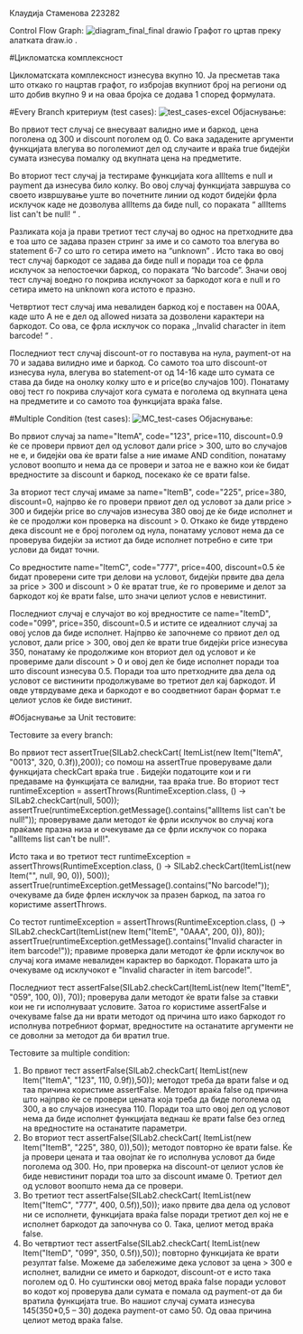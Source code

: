 Клаудија Стаменова 223282


Control Flow Graph:
![diagram_final_final drawio](https://github.com/klaudijastamenova/SI_2024_lab2_223282/assets/165088169/edf5f1bf-4902-41eb-9250-d4023e1264d2)
Графот го цртав преку алатката draw.io . 


#Цикломатска комплексност


Цикломатската комплексност изнесува вкупно 10. Ја пресметав така што откако го нацртав графот, го избројав вкупниот број на региони од што добив вкупно 9 и на оваа бројка се додава 1 според формулата.


#Every Branch критериум
(test cases):
![test_cases-excel](https://github.com/klaudijastamenova/SI_2024_lab2_223282/assets/165088169/6c58fcc1-4f10-4711-95e0-4d7a244e4563)
Објаснување:

Во првиот тест случај се внесуваат валидно име и баркод, цена поголена од 300 и discount поголем од 0.  Со вака зададените аргументи функцијата влегува во поголемиот дел од случаите и враќа true бидејќи сумата изнесува помалку од вкупната цена на предметите.

Во вториот тест случај ја тестираме функцијата кога allItems е null и payment да изнесува било колку. Во овој случај функцијата завршува со своето извршување уште во почетните линии од кодот бидејќи фрла исклучок каде не дозволува allItems да биде null, со пораката “ allItems list can't be null! “ . 

 Разликата која ја прави третиот тест случај во однос на претходните два е тоа што се задава празен стринг за име и со самото тоа влегува во statement 6-7 со што го сетира името на “unknown” .  Исто така во овој тест случај баркодот се задава да биде null и поради тоа се фрла исклучок за непостоечки баркод, со пораката “No barcode”.  Значи овој тест случај воедно го покрива исклучокот за баркодот кога е null и го сетира името на unknown кога истото е празно.

Четвртиот тест случај има невалиден баркод кој е поставен на 00AA, каде што А не е дел од allowed низата за дозволени карактери на баркодот. Со ова, се фрла исклучок со порака ,,Invalid character in item barcode! “ .

Последниот тест случај discount-от го поставува на нула, payment-от на 70 и задава вилидно име и баркод. Со самото тоа што discount-от изнесува нула, влегува во statement-от од 14-16 каде што сумата се става да биде на онолку колку што е и price(во случајов 100). Понатаму овој тест го покрива случајот кога сумата е поголема од вкупната цена на предметите и со самото тоа функцијата враќа false.



#Multiple Condition
(test cases):
![MC_test-cases](https://github.com/klaudijastamenova/SI_2024_lab2_223282/assets/165088169/56b73f2f-6ac6-41f7-933e-83869d29f89a)
Објаснување:

Во првиот случај за name="ItemA", code="123", price=110, discount=0.9 ќе се провери првиот дел од условот дали price > 300, што во случајов не е, и бидејќи ова ќе врати false а ние имаме AND condition, понатаму условот воопшто и нема да се провери и затоа не е важно кои ќе бидат вредностите за discount и баркод, посекако ќе се врати false.

За вториот тест случај имаме за name="ItemB", code="225", price=380, discount=0, најпрво ќе го провери првиот дел од условот за дали price > 300 и бидејќи price во случајов изнесува 380 овој де ќе биде исполнет и ќе се продолжи кон проверка на discount > 0. Откако ќе биде утврдено дека discount не е број поголем од нула, понатаму условот нема да се проверува бидејќи за истиот да биде исполнет потребно е сите три услови да бидат точни.

Со вредностите name="ItemC", code="777", price=400, discount=0.5 ќе бидат проверени сите три делови на условот, бидејќи првите два дела за price > 300 и discount > 0 ќе вратат true, ќе го провериме и делот за баркодот кој ќе врати false, што значи целиот услов е невистинит.

Последниот случај е случајот во кој вредностите се name="ItemD", code="099", price=350, discount=0.5 и истите се идеалниот случај за овој услов да биде исполнет. Најпрво ќе започнеме со првиот дел од условот, дали price > 300, овој дел ќе врати true бидејќи price изнесува 350, понатаму ќе продолжиме кон вториот дел од условот и ќе провериме дали discount > 0 и овој дел ќе биде исполнет поради тоа што discount изнесува 0.5. Поради тоа што претходните два дела од условот се вистинити продолжуваме во третиот дел кај баркодот. И овде утврдуваме дека и баркодот е во соодветниот баран формат т.е целиот услов ќе биде вистинит.


#Објаснување  за Unit тестовите:


Тестовите за every branch:

Во првиот тест assertTrue(SILab2.checkCart( ItemList(new Item("ItemA", "0013", 320, 0.3f)),200)); со помош на assertTrue проверуваме дали функцијата checkCart враќа true . Бидејќи податоците кои и ги предаваме на функцијата се валидни, таа враќа true.
Во вториот тест runtimeException = assertThrows(RuntimeException.class, () -> SILab2.checkCart(null, 500));
assertTrue(runtimeException.getMessage().contains("allItems list can't be null!"));
проверуваме дали методот ќе фрли исклучок во случај кога праќаме празна низа и очекуваме да се фрли исклучок со порака "allItems list can't be null!".

Исто така и во третиот тест runtimeException = assertThrows(RuntimeException.class, () -> SILab2.checkCart(ItemList(new Item("", null, 90, 0)), 500));
assertTrue(runtimeException.getMessage().contains("No barcode!"));  очекуваме да биде фрлен исклучок за празен баркод, па затоа го користиме assertThrows.

Со тестот runtimeException = assertThrows(RuntimeException.class, () -> SILab2.checkCart(ItemList(new Item("ItemE", "0AAA", 200, 0)), 80));
assertTrue(runtimeException.getMessage().contains("Invalid character in item barcode!")); правиме проверка дали методот ќе фрли исклучок во случај кога имаме невалиден карактер во баркодот. Пораката што ја очекуваме од исклучокот е "Invalid character in item barcode!".

Последниот тест assertFalse(SILab2.checkCart(ItemList(new Item("ItemE", "059", 100, 0)), 70)); проверува дали методот ќе врати false за ставки кои не ги исполнуваат условите. Затоа го користиме assertFalse и очекуваме false да ни врати методот од причина што иако баркодот го исполнува потребниот формат, вредностите на останатите аргументи не се доволни за методот да би вратил true.

Тестовите за multiple condition:

1.	Во првиот тест assertFalse(SILab2.checkCart( ItemList(new Item("ItemA", "123", 110, 0.9f)),50)); методот треба да врати false и од таа причина користиме assertFalse. Методот враќа false од причина што најпрво ќе се провери цената која треба да биде поголема од 300, а во случајов изнесува 110. Поради тоа што овој дел од условот нема да биде исполнет функцијата веднаш ќе врати false без оглед на вредностите на останатите параметри.
2.	Во вториот тест assertFalse(SILab2.checkCart( ItemList(new Item("ItemB", "225", 380, 0)),50)); методот повторно ќе врати false. Ќе ја провери цената и таа овојпат ќе го исполнува условот да биде поголема од 300. Но, при проверка на discount-от целиот услов ќе биде невистинит поради тоа што за discount имаме 0. Третиот дел од условот воопшто нема да се провери.
3.	Во третиот тест assertFalse(SILab2.checkCart( ItemList(new Item("ItemC", "777", 400, 0.5f)),50)); иако првите два дела од условот ни се исполнети, функцијата враќа false поради третиот дел кој не е исполнет баркодот да започнува со 0. Така, целиот метод враќа false.
4.	Во четвртиот тест assertFalse(SILab2.checkCart( ItemList(new Item("ItemD", "099", 350, 0.5f)),50)); повторно функцијата ќе врати резултат false. Можеме да забележиме дека условот за цена > 300 е исполнет, валидни се името и баркодот, discount-от е исто така поголем од 0. Но суштински овој метод враќа false поради условот во кодот кој проверува дали сумата е помала од payment-от да би вратила функцијата true. Во нашиот случај сумата изнесува 145(350*0,5 – 30) додека payment-от само 50. Од оваа причина целиот метод враќа false.





